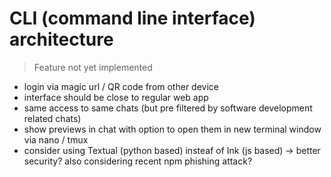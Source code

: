 # CLI (command line interface) architecture 

> Feature not yet implemented

- login via magic url / QR code from other device
- interface should be close to regular web app
- same access to same chats (but pre filtered by software development related chats)
- show previews in chat with option to open them in new terminal window via nano / tmux
- consider using Textual (python based) insteaf of Ink (js based) -> better security? also considering recent npm phishing attack?